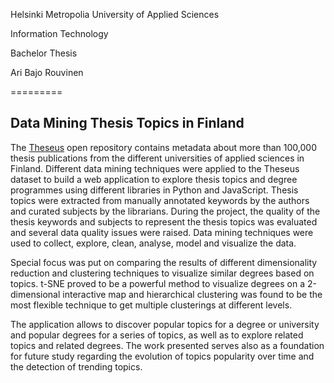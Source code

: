 Helsinki Metropolia University of Applied Sciences

Information Technology

Bachelor Thesis

Ari Bajo Rouvinen

=========

Data Mining Thesis Topics in Finland
--------------
The [Theseus](http://theseus.fi/) open repository contains metadata about more than 100,000 thesis publications from the different universities of applied sciences in Finland. Different data mining techniques were applied to the Theseus dataset to build a web application to explore thesis topics and degree programmes using different libraries in Python and JavaScript. Thesis topics were extracted from manually annotated keywords by the authors and curated subjects by the librarians. During the project, the quality of the thesis keywords and subjects to represent the thesis topics was evaluated and several data quality issues were raised. Data mining techniques were used to collect, explore, clean, analyse, model and visualize the data.

Special focus was put on comparing the results of different dimensionality reduction and clustering techniques to visualize similar degrees based on topics. t-SNE proved to be a powerful method to visualize degrees on a 2-dimensional interactive map and hierarchical clustering was found to be the most flexible technique to get multiple clusterings at different levels.

The application allows to discover popular topics for a degree or university and popular degrees for a series of topics, as well as to explore related topics and related degrees. The work presented serves also as a foundation for future study regarding the evolution of topics popularity over time and the detection of trending topics.

